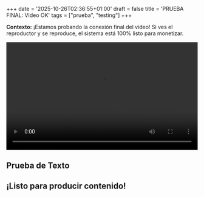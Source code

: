 +++
date = '2025-10-26T02:36:55+01:00'
draft = false
title = 'PRUEBA FINAL: Video OK'
tags = ["prueba", "testing"]
+++

**Contexto:** ¡Estamos probando la conexión final del video! Si ves el reproductor y se reproduce, el sistema está 100% listo para monetizar.

<div style="position: relative; padding-bottom: 56.25%; height: 0; overflow: hidden; margin: 15px 0;">
    <video controls preload="metadata" style="position: absolute; top: 0; left: 0; width: 100%; height: 100%;">
        <source src="https://pub-240094f2e1ec4a01996b0538dbaed474.r2.dev/prueba-comprimida.mp4" type="video/mp4">
        Tu navegador no soporta la reproducción de este video.
    </video>
</div>

## Prueba de Texto

¡Listo para producir contenido!
---
